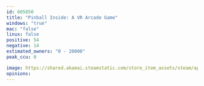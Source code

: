 ```yaml
---
id: 605850
title: "Pinball Inside: A VR Arcade Game"
windows: "true"
mac: "false"
linux: false
positive: 54
negative: 14
estimated_owners: "0 - 20000"
peak_ccu: 0

image: https://shared.akamai.steamstatic.com/store_item_assets/steam/apps/605850/header.jpg?t=1489253875
opinions:
---
```

